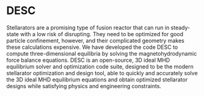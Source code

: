 # DESC

Stellarators are a promising type of fusion reactor that can run in steady-state with a low risk of disrupting. They need to be optimized for good particle confinement, however, and their complicated geometry makes these calculations expensive. We have developed the code DESC to compute three-dimensional equilibria by solving the magnetohydrodynamic force balance equations. DESC is an open-source, 3D ideal MHD equilibrium solver and optimization code suite, designed to be the modern stellarator optimization and design tool, able to quickly and accurately solve the 3D ideal MHD equilibrium equations and obtain optimized stellarator designs while satisfying physics and engineering constraints.